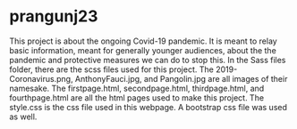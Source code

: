# prangunj23
This project is about the ongoing Covid-19 pandemic. It is meant to relay basic information, meant for generally younger audiences, about the the pandemic and protective measures we can do to stop this. In the Sass files folder, there are the scss files used for this project. The 2019-Coronavirus.png, AnthonyFauci.jpg, and Pangolin.jpg are all images of their namesake. The firstpage.html, secondpage.html, thirdpage.html, and fourthpage.html are all the html pages used to make this project. The style.css is the css file used in this webpage. A bootstrap css file was used as well. 
